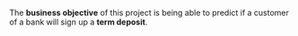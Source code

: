 The **business objective** of this project is being able to predict if a customer of a bank will sign up a **term deposit**.
